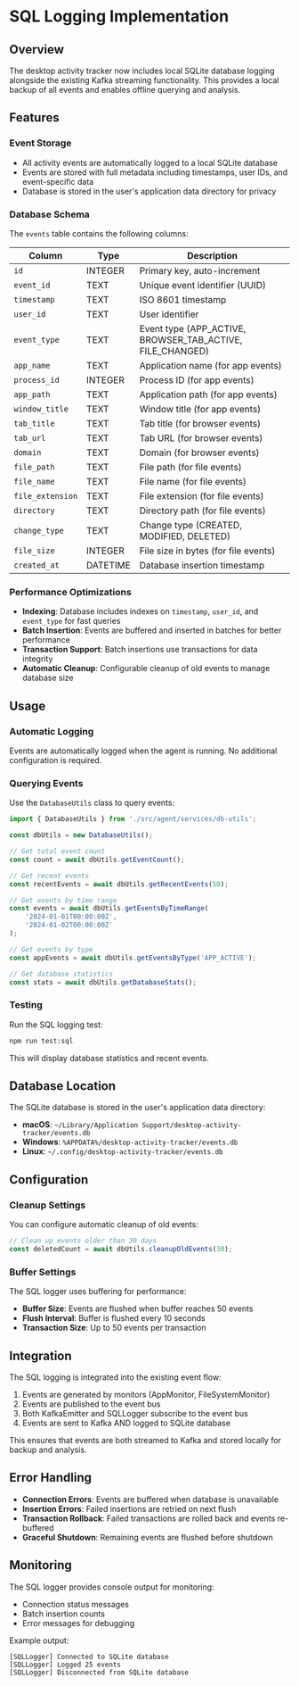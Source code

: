 # SQL Logging Implementation

## Overview

The desktop activity tracker now includes local SQLite database logging alongside the existing Kafka streaming functionality. This provides a local backup of all events and enables offline querying and analysis.

## Features

### Event Storage
- All activity events are automatically logged to a local SQLite database
- Events are stored with full metadata including timestamps, user IDs, and event-specific data
- Database is stored in the user's application data directory for privacy

### Database Schema

The `events` table contains the following columns:

| Column | Type | Description |
|--------|------|-------------|
| `id` | INTEGER | Primary key, auto-increment |
| `event_id` | TEXT | Unique event identifier (UUID) |
| `timestamp` | TEXT | ISO 8601 timestamp |
| `user_id` | TEXT | User identifier |
| `event_type` | TEXT | Event type (APP_ACTIVE, BROWSER_TAB_ACTIVE, FILE_CHANGED) |
| `app_name` | TEXT | Application name (for app events) |
| `process_id` | INTEGER | Process ID (for app events) |
| `app_path` | TEXT | Application path (for app events) |
| `window_title` | TEXT | Window title (for app events) |
| `tab_title` | TEXT | Tab title (for browser events) |
| `tab_url` | TEXT | Tab URL (for browser events) |
| `domain` | TEXT | Domain (for browser events) |
| `file_path` | TEXT | File path (for file events) |
| `file_name` | TEXT | File name (for file events) |
| `file_extension` | TEXT | File extension (for file events) |
| `directory` | TEXT | Directory path (for file events) |
| `change_type` | TEXT | Change type (CREATED, MODIFIED, DELETED) |
| `file_size` | INTEGER | File size in bytes (for file events) |
| `created_at` | DATETIME | Database insertion timestamp |

### Performance Optimizations

- **Indexing**: Database includes indexes on `timestamp`, `user_id`, and `event_type` for fast queries
- **Batch Insertion**: Events are buffered and inserted in batches for better performance
- **Transaction Support**: Batch insertions use transactions for data integrity
- **Automatic Cleanup**: Configurable cleanup of old events to manage database size

## Usage

### Automatic Logging

Events are automatically logged when the agent is running. No additional configuration is required.

### Querying Events

Use the `DatabaseUtils` class to query events:

```typescript
import { DatabaseUtils } from './src/agent/services/db-utils';

const dbUtils = new DatabaseUtils();

// Get total event count
const count = await dbUtils.getEventCount();

// Get recent events
const recentEvents = await dbUtils.getRecentEvents(50);

// Get events by time range
const events = await dbUtils.getEventsByTimeRange(
    '2024-01-01T00:00:00Z',
    '2024-01-02T00:00:00Z'
);

// Get events by type
const appEvents = await dbUtils.getEventsByType('APP_ACTIVE');

// Get database statistics
const stats = await dbUtils.getDatabaseStats();
```

### Testing

Run the SQL logging test:

```bash
npm run test:sql
```

This will display database statistics and recent events.

## Database Location

The SQLite database is stored in the user's application data directory:

- **macOS**: `~/Library/Application Support/desktop-activity-tracker/events.db`
- **Windows**: `%APPDATA%/desktop-activity-tracker/events.db`
- **Linux**: `~/.config/desktop-activity-tracker/events.db`

## Configuration

### Cleanup Settings

You can configure automatic cleanup of old events:

```typescript
// Clean up events older than 30 days
const deletedCount = await dbUtils.cleanupOldEvents(30);
```

### Buffer Settings

The SQL logger uses buffering for performance:

- **Buffer Size**: Events are flushed when buffer reaches 50 events
- **Flush Interval**: Buffer is flushed every 10 seconds
- **Transaction Size**: Up to 50 events per transaction

## Integration

The SQL logging is integrated into the existing event flow:

1. Events are generated by monitors (AppMonitor, FileSystemMonitor)
2. Events are published to the event bus
3. Both KafkaEmitter and SQLLogger subscribe to the event bus
4. Events are sent to Kafka AND logged to SQLite database

This ensures that events are both streamed to Kafka and stored locally for backup and analysis.

## Error Handling

- **Connection Errors**: Events are buffered when database is unavailable
- **Insertion Errors**: Failed insertions are retried on next flush
- **Transaction Rollback**: Failed transactions are rolled back and events re-buffered
- **Graceful Shutdown**: Remaining events are flushed before shutdown

## Monitoring

The SQL logger provides console output for monitoring:

- Connection status messages
- Batch insertion counts
- Error messages for debugging

Example output:
```
[SQLLogger] Connected to SQLite database
[SQLLogger] Logged 25 events
[SQLLogger] Disconnected from SQLite database
```
